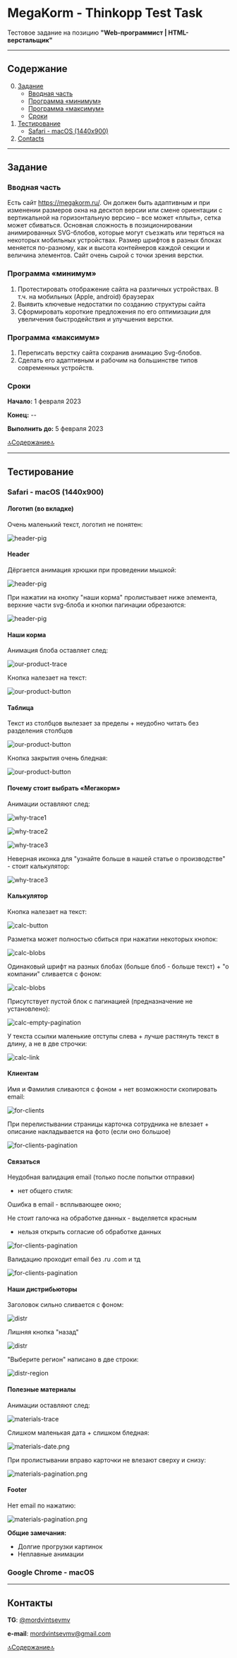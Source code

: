 # MegaKorm - Thinkopp Test Task

Тестовое задание на позицию **"Web-программист | HTML-верстальщик"**

[//]: # (<a href="https://mordvintsevmv.github.io/megakorm" target="_blank">Страница</a>)

---

## <a name="content">Содержание</a>

0. [Задание](#task)
    - [Вводная часть](#task-description)
    - [Программа «минимум»](#task-min)
    - [Программа «максимум»](#task-max)
    - [Сроки](#task-date)
1. [Тестирование](#testing)
   - [Safari - macOS (1440x900)](#testing-macos-safari)
2. [Contacts](#contacts)

---

## <a name="task">Задание</a>

### <a name="task-description">Вводная часть</a>

Есть сайт https://megakorm.ru/. 
Он должен быть адаптивным и при изменении размеров окна на десктоп версии или смене ориентации с вертикальной на горизонтальную версию – все может «плыть», сетка может сбиваться. 
Основная сложность в позиционировании анимированных SVG-блобов, которые могут съезжать или теряться на некоторых мобильных устройствах. 
Размер шрифтов в разных блоках меняется по-разному, как и высота контейнеров каждой секции и величина элементов. 
Сайт очень сырой с точки зрения верстки.

### <a name="task-min">Программа «минимум»</a>

1. Протестировать отображение сайта на различных устройствах. В т.ч. на мобильных (Apple, android) браузерах 
2. Выявить ключевые недостатки по созданию структуры сайта 
3. Сформировать короткие предложения по его оптимизации для увеличения быстродействия и улучшения верстки.


### <a name="task-max">Программа «максимум»</a>

1. Переписать верстку сайта сохранив анимацию Svg-блобов.
2. Сделать его адаптивным и рабочим на большинстве типов современных устройств.


### <a name="task-date">Сроки</a>

**Начало:** 1 февраля 2023

**Конец:** --

**Выполнить до:** 5 февраля 2023

[🔝Содержание🔝](#content)

---

## <a name="testing">Тестирование</a>

### <a name="testing-macos-safari">Safari - macOS (1440x900)</a>

#### Логотип (во вкладке)

Очень маленький текст, логотип не понятен:

![header-pig](readme-img/testing/safari-macos/logo.png)

#### Header

Дёргается анимация хрюшки при проведении мышкой:

![header-pig](readme-img/testing/safari-macos/header-pig.gif)

При нажатии на кнопку "наши корма" пролистывает ниже элемента, верхние части svg-блоба и кнопки пагинации обрезаются:

![header-pig](readme-img/testing/safari-macos/header-button.gif)

#### Наши корма

Анимация блоба оставляет след:

![our-product-trace](readme-img/testing/safari-macos/our-product-trace.png)

Кнопка налезает на текст:

![our-product-button](readme-img/testing/safari-macos/our-product-button.png)

#### Таблица 

Текст из столбцов вылезает за пределы + неудобно читать без разделения столбцов

![our-product-button](readme-img/testing/safari-macos/table.png)

Кнопка закрытия очень бледная:

![our-product-button](readme-img/testing/safari-macos/table-close.png)



#### Почему стоит выбрать «Мегакорм»

Анимации оставляют след:

![why-trace1](readme-img/testing/safari-macos/why-trace1.png)

![why-trace2](readme-img/testing/safari-macos/why-trace2.png)

![why-trace3](readme-img/testing/safari-macos/why-trace3.png)

Неверная иконка для "узнайте больше в нашей статье о производстве" - стоит калькулятор:

![why-trace3](readme-img/testing/safari-macos/why-icon.png)


#### Калькулятор

Кнопка налезает на текст:

![calc-button](readme-img/testing/safari-macos/calc-button.png)

Разметка может полностью сбиться при нажатии некоторых кнопок:

![calc-blobs](readme-img/testing/safari-macos/calc-bad-layout.png)

Одинаковый шрифт на разных блобах (больше блоб - больше текст) + "о компании" сливается с фоном:

![calc-blobs](readme-img/testing/safari-macos/calc-blobs.png)

Присутствует пустой блок с пагинацией (предназначение не установлено):

![calc-empty-pagination](readme-img/testing/safari-macos/calc-empty-pagination.png)

У текста ссылки маленькие отступы слева + лучше растянуть текст в длину, а не в две строчки:

![calc-link](readme-img/testing/safari-macos/calc-link.png)

#### Клиентам

Имя и Фамилия сливаются с фоном + нет возможности скопировать email:

![for-clients](readme-img/testing/safari-macos/for-clients.png)

При перелистывании страницы карточка сотрудника не влезает + описание накладывается на фото (если оно большое)

![for-clients-pagination](readme-img/testing/safari-macos/for-clients-pagination.png)

#### Связаться

Неудобная валидация email (только после попытки отправки) 

+ нет общего стиля: 

Ошибка в email - всплывающее окно; 

Не стоит галочка на обработке данных - выделяется красным


+ нельзя открыть согласие об обработке данных

![for-clients-pagination](readme-img/testing/safari-macos/contact-email.png)


Валидацию проходит email без .ru .com и тд

![for-clients-pagination](readme-img/testing/safari-macos/contact-bad-email.png)

#### Наши дистрибьюторы

Заголовок сильно сливается с фоном:

![distr](readme-img/testing/safari-macos/distr.png)

Лишняя кнопка "назад"

![distr](readme-img/testing/safari-macos/distr-back.png)

"Выберите регион" написано в две строки:

![distr-region](readme-img/testing/safari-macos/distr-region.png)

#### Полезные материалы

Анимации оставляют след:

![materials-trace](readme-img/testing/safari-macos/materials-trace.png)

Слишком маленькая дата + слишком бледная:

![materials-date.png](readme-img/testing/safari-macos/materials-date.png)

При пролистывании вправо карточки не влезают сверху и снизу:

![materials-pagination.png](readme-img/testing/safari-macos/materials-pagination.png)

#### Footer

Нет email по нажатию:

![materials-pagination.png](readme-img/testing/safari-macos/footer.png)

**Общие замечания:**
- Долгие прогрузки картинок
- Неплавные анимации

### Google Chrome - macOS




---

## <a name="contacts">Контакты</a>

**TG**: [@mordvintsevmv](https://t.me/mordvintsevmv)

**e-mail**: mordvintsevmv@gmail.com


[🔝Содержание🔝](#content)